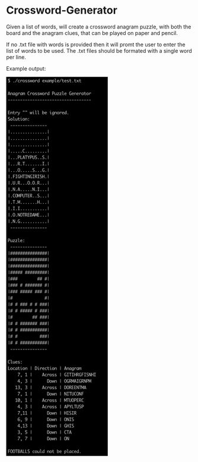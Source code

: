 # Crossword-Generator
Given a list of words, will create a crossword anagram puzzle, with both the board and the anagram clues, that can be played on paper and pencil.

If no .txt file with words is provided then it will promt the user to enter the list of words to be used. The .txt files should be formated with a single word per line.

Example output:

![Image description](example/example.png)
